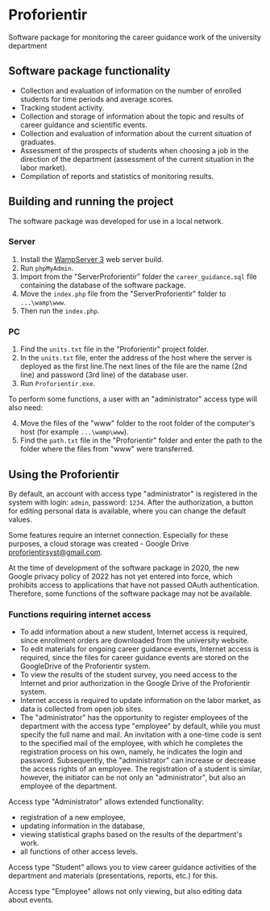 # Proforientir
Software package for monitoring the career guidance work of the university department
## Software package functionality
- Collection and evaluation of information on the number of enrolled students for time periods and average scores.
- Tracking student activity.
- Collection and storage of information about the topic and results of career guidance and scientific events.
- Collection and evaluation of information about the current situation of graduates.
- Assessment of the prospects of students when choosing a job in the direction of the department (assessment of the current situation in the labor market).
- Compilation of reports and statistics of monitoring results.
## Building and running the project
The software package was developed for use in a local network.
### Server
1. Install the [WampServer 3](https://www.wampserver.com/) web server build.
2. Run `phpMyAdmin`.
3. Import from the "ServerProforientir" folder the `career_guidance.sql` file containing the database of the software package. 
4. Move the `index.php` file from the "ServerProforientir" folder to `...\wamp\www`.
5. Then run the `index.php`.
### PC
1. Find the `units.txt` file in the "Proforientir" project folder. 
2. In the `units.txt` file, enter the address of the host where the server is deployed as the first line.The next lines of the file are the name (2nd line) and password (3rd line) of the database user.
3. Run `Proforientir.exe`.

To perform some functions, a user with an "administrator" access type will also need:

4. Move the files of the "www" folder to the root folder of the computer's host (for example `...\wamp\www`). 
5. Find the `path.txt` file in the "Proforientir" folder and enter the path to the folder where the files from "www" were transferred.
## Using the Proforientir
By default, an account with access type "administrator" is registered in the system with login: ```admin```, password: ```1234```. After the authorization, a button for editing personal data is available, where you can change the default values.

Some features require an internet connection. Especially for these purposes, a cloud storage was created - Google Drive proforientirsyst@gmail.com.

At the time of development of the software package in 2020, the new Google privacy policy of 2022 has not yet entered into force, which prohibits access to applications that have not passed OAuth authentication. Therefore, some functions of the software package may not be available.
### Functions requiring internet access
- To add information about a new student, Internet access is required, since enrollment orders are downloaded from the university website.
- To edit materials for ongoing career guidance events, Internet access is required, since the files for career guidance events are stored on the GoogleDrive of the Proforientir system.
- To view the results of the student survey, you need access to the Internet and prior authorization in the Google Drive of the Proforientir system.
- Internet access is required to update information on the labor market, as data is collected from open job sites.
- The "administrator" has the opportunity to register employees of the department with the access type "employee" by default, while you must specify the full name and mail. An invitation with a one-time code is sent to the specified mail of the employee, with which he completes the registration process on his own, namely, he indicates the login and password. Subsequently, the "administrator" can increase or decrease the access rights of an employee. The registration of a student is similar, however, the initiator can be not only an "administrator", but also an employee of the department.

Access type "Administrator" allows extended functionality: 
- registration of a new employee, 
- updating information in the database, 
- viewing statistical graphs based on the results of the department's work.
- all functions of other access levels.

Access type "Student" allows you to view career guidance activities of the department and materials (presentations, reports, etc.) for this.

Access type "Employee" allows not only viewing, but also editing data about events.

